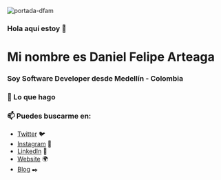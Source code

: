 ![portada-dfam](https://user-images.githubusercontent.com/66885411/110504679-67048d00-80cb-11eb-8a24-d51b1c6fc167.png)


### Hola aquí estoy 👋
# Mi nombre es Daniel Felipe Arteaga
### Soy Software Developer desde Medellín - Colombia


### 🔨 Lo que hago



### 📫 Puedes buscarme en:
- [Twitter](https://twitter.com/dfarteagam) 🐦
- [Instagram](https://instagram.com/danielfelipearteaga) 📸
- [LinkedIn](https://linkedin.com/in/danielfelipearteaga) 💼
- [Website](https://danielfelipearteaga.com) 🌍
- [Blog](https://danielfelipearteaga.com) ✒️

<!--
**danielfelipearteaga/danielfelipearteaga** is a ✨ _special_ ✨ repository because its `README.md` (this file) appears on your GitHub profile.

Here are some ideas to get you started:

- 🔭 I’m currently working on ...
- 🌱 I’m currently learning ...
- 👯 I’m looking to collaborate on ...
- 🤔 I’m looking for help with ...
- 💬 Ask me about ...
- 📫 How to reach me: ...
- 😄 Pronouns: ...
- ⚡ Fun fact: ...
-->
